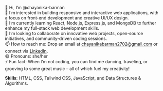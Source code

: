 👋 Hi, I’m @chayanika-barman  
👀 I’m interested in building responsive and interactive web applications, with a focus on front-end development and creative UI/UX design.  
🌱 I’m currently learning React, Node.js, Express.js, and MongoDB to further enhance my full-stack web development skills.  
💞️ I’m looking to collaborate on innovative web projects, open-source initiatives, and community-driven coding sessions.  
📫 How to reach me: Drop an email at [chayanikabarman2702@gmail.com](mailto:chayanikabarman2702@gmail.com) or connect via [LinkedIn](https://www.linkedin.com/in/chayanika-barman/).  
😄 Pronouns: she/her  
⚡ Fun fact: When I’m not coding, you can find me dancing, traveling, or grooving to some great music – all of which fuel my creativity!

**Skills:** HTML, CSS, Tailwind CSS, JavaScript, and Data Structures & Algorithms.

<!---
chayanika-barman/chayanika-barman is a ✨ special ✨ repository because its `README.md` (this file) appears on your GitHub profile.
You can click the Preview link to take a look at your changes.
--->


